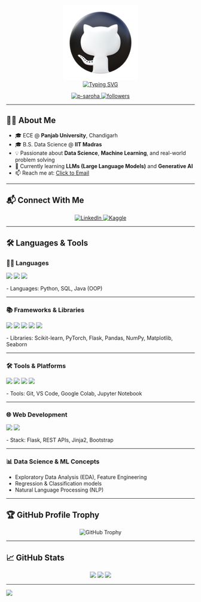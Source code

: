 <div align="center">
  <img src="https://raw.githubusercontent.com/hungpham3112/hungpham3112/main/assets/github.png" alt="github icon" height="200">
</div>

<div align="center">
  <a href="https://git.io/typing-svg">
    <img src="https://readme-typing-svg.herokuapp.com?font=Fira+Code&duration=5000&pause=500&color=52F7EF&center=true&vCenter=true&width=600&lines=Hi+👋,+I'm+Parveen+Saroha;Aspiring+Data+Scientist;ECE+@+PU+%7C+BS+@+IITM;ML+%7C+DS+%7C+Python+%7C+Vue3+%7C+SQL;Currently+Learning+LLMs+and+Generative+AI" alt="Typing SVG" />
  </a>
</div>

<p align="center">
  <a href="https://github.com/p-saroha">
    <img src="https://komarev.com/ghpvc/?username=p-saroha&label=Profile%20views&color=0e75b6&style=flat" alt="p-saroha" />
  </a>
  <a href="https://github.com/p-saroha">
    <img src="https://img.shields.io/github/followers/p-saroha?label=Followers" alt="followers"/>
  </a>
</p>

---

## 👨‍💻 About Me

- 🎓 ECE @ **Panjab University**, Chandigarh  
- 🎓 B.S. Data Science @ **IIT Madras**  
- 💡 Passionate about **Data Science**, **Machine Learning**, and real-world problem solving  
- 🌱 Currently learning **LLMs (Large Language Models)** and **Generative AI**  
- 📫 Reach me at: [Click to Email](mailto:sarohaparveen002@gmail.com)

---

## 📬 Connect With Me

<p align="center">
  <a href="https://www.linkedin.com/in/parveen-saroha-0982a525b/" target="_blank">
    <img src="https://raw.githubusercontent.com/rahuldkjain/github-profile-readme-generator/master/src/images/icons/Social/linked-in-alt.svg" alt="LinkedIn" width="40" height="40" />
  </a>
  <a href="https://kaggle.com/parveen2024" target="_blank">
    <img src="https://raw.githubusercontent.com/rahuldkjain/github-profile-readme-generator/master/src/images/icons/Social/kaggle.svg" alt="Kaggle" width="40" height="40" />
  </a>
</p>

---

## 🛠️ Languages & Tools

### 👨‍💻 Languages
<p align="left">
  <img src="https://cdn.jsdelivr.net/gh/devicons/devicon/icons/python/python-original.svg" width="40" />
  <img src="https://cdn.jsdelivr.net/gh/devicons/devicon/icons/java/java-original.svg" width="40" />
  <img src="https://cdn.jsdelivr.net/gh/devicons/devicon/icons/mysql/mysql-original.svg" width="40" />
</p>
- Languages: Python, SQL, Java (OOP)

---

### 📚 Frameworks & Libraries
<p align="left">
  <img src="https://upload.wikimedia.org/wikipedia/commons/0/05/Scikit_learn_logo_small.svg" width="40" />
  <img src="https://www.vectorlogo.zone/logos/pytorch/pytorch-icon.svg" width="40" />
  <img src="https://www.vectorlogo.zone/logos/pocoo_flask/pocoo_flask-icon.svg" width="40" />
  <img src="https://cdn.jsdelivr.net/gh/devicons/devicon/icons/pandas/pandas-original.svg" width="40" />
  <img src="https://cdn.jsdelivr.net/gh/devicons/devicon/icons/numpy/numpy-original.svg" width="40" />
</p>
- Libraries: Scikit-learn, PyTorch, Flask, Pandas, NumPy, Matplotlib, Seaborn

---

### 🛠 Tools & Platforms
<p align="left">
  <img src="https://cdn.jsdelivr.net/gh/devicons/devicon/icons/git/git-original.svg" width="40" />
  <img src="https://cdn.jsdelivr.net/gh/devicons/devicon/icons/vscode/vscode-original.svg" width="40" />
  <img src="https://cdn.jsdelivr.net/gh/devicons/devicon/icons/jupyter/jupyter-original.svg" width="40" />
  <img src="https://upload.wikimedia.org/wikipedia/commons/d/d0/Google_Colaboratory_SVG_Logo.svg" width="40" />
</p>
- Tools: Git, VS Code, Google Colab, Jupyter Notebook

---

### 🌐 Web Development
<p align="left">
  <img src="https://cdn.jsdelivr.net/gh/devicons/devicon/icons/vuejs/vuejs-original.svg" width="40" />
  <img src="https://www.vectorlogo.zone/logos/pocoo_flask/pocoo_flask-icon.svg" width="40" />
</p>
- Stack: Flask, REST APIs, Jinja2, Bootstrap

---

### 📊 Data Science & ML Concepts

- Exploratory Data Analysis (EDA), Feature Engineering  
- Regression & Classification models  
- Natural Language Processing (NLP)

---

## 🏆 GitHub Profile Trophy

<p align="center">
  <img src="https://github-profile-trophy.vercel.app/?username=p-saroha&theme=tokyonight&no-frame=true&margin-w=10" alt="GitHub Trophy"/>
</p>

---

## 📈 GitHub Stats

<p align="center">
  <img height="180em" src="https://github-readme-stats.vercel.app/api?username=p-saroha&show_icons=true&theme=tokyonight&hide_border=true&count_private=true" />
  <img height="180em" src="https://github-readme-stats.vercel.app/api/top-langs/?username=p-saroha&layout=compact&theme=tokyonight&hide_border=true" />
  <img height="180em" src="https://github-readme-streak-stats.herokuapp.com/?user=p-saroha&theme=tokyonight&hide_border=true" />
</p>

---

<img src="https://user-images.githubusercontent.com/73097560/115834477-dbab4500-a447-11eb-908a-139a6edaec5c.gif" />

